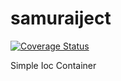 # samuraiject

[![Coverage Status](https://coveralls.io/repos/github/Pabloitto/samurainject/badge.svg?branch=master)](https://coveralls.io/github/Pabloitto/samurainject?branch=master)

Simple Ioc Container
